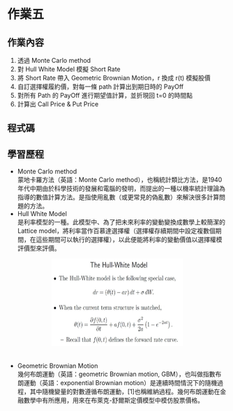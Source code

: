 # 作業五  
## 作業內容  
1. 透過 Monte Carlo method  
2. 對 Hull White Model 模擬 Short Rate  
3. 將 Short Rate 帶入 Geometric Brownian Motion，r 換成 r(t) 模擬股價  
4. 自訂選擇權履約價，對每一條 path 計算出到期日時的 PayOff  
5. 對所有 Path 的 PayOff 進行期望值計算，並折現回 t=0 的時間點  
6. 計算出 Call Price & Put Price  

## 程式碼  

## 學習歷程  
* Monte Carlo method   
  蒙地卡羅方法（英語：Monte Carlo method），也稱統計類比方法，是1940年代中期由於科學技術的發展和電腦的發明，而提出的一種以機率統計理論為指導的數值計算方法。是指使用亂數（或更常見的偽亂數）來解決很多計算問題的方法。    
* Hull White Model  
是利率模型的一種。此模型中、為了把未來利率的變動變換成數學上較簡潔的Lattice model，將利率當作百慕達選擇權（選擇權存續期間中設定複數個期間，在這些期間可以執行的選擇權），以此便能將利率的變動價值以選擇權模評價型來評價。    
 <div align=center><img width="300" height="200" src="https://github.com/yanruchen36/Financial_Engineering/blob/master/HW5/hull_white.PNG"/></div>　　

* Geometric Brownian Motion     
幾何布朗運動（英語：geometric Brownian motion, GBM），也叫做指數布朗運動（英語：exponential Brownian motion）是連續時間情況下的隨機過程，其中隨機變量的對數遵循布朗運動，[1]也稱維納過程。幾何布朗運動在金融數學中有所應用，用來在布萊克-舒爾斯定價模型中模仿股票價格。    
